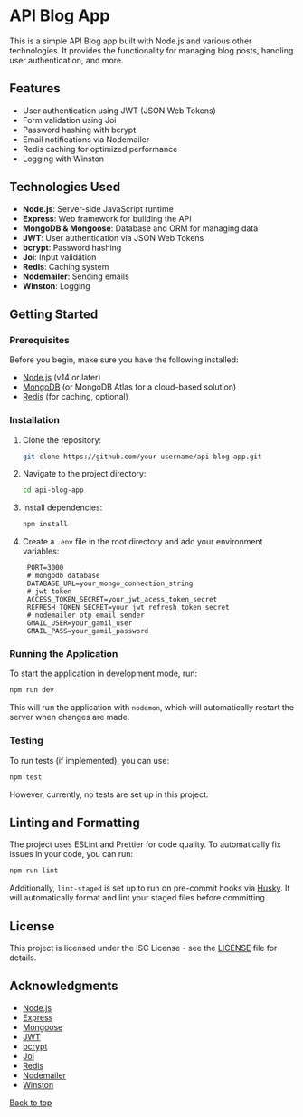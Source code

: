 <a name="top"></a>
# API Blog App

This is a simple API Blog app built with Node.js and various other technologies. It provides the functionality for managing blog posts, handling user authentication, and more.

## Features

- User authentication using JWT (JSON Web Tokens)
- Form validation using Joi
- Password hashing with bcrypt
- Email notifications via Nodemailer
- Redis caching for optimized performance
- Logging with Winston

## Technologies Used

- **Node.js**: Server-side JavaScript runtime
- **Express**: Web framework for building the API
- **MongoDB & Mongoose**: Database and ORM for managing data
- **JWT**: User authentication via JSON Web Tokens
- **bcrypt**: Password hashing
- **Joi**: Input validation
- **Redis**: Caching system
- **Nodemailer**: Sending emails
- **Winston**: Logging

## Getting Started

### Prerequisites

Before you begin, make sure you have the following installed:

- [Node.js](https://nodejs.org/) (v14 or later)
- [MongoDB](https://www.mongodb.com/) (or MongoDB Atlas for a cloud-based solution)
- [Redis](https://redis.io/) (for caching, optional)

### Installation

1. Clone the repository:

   ```bash
   git clone https://github.com/your-username/api-blog-app.git
   ```

2. Navigate to the project directory:

   ```bash
   cd api-blog-app
   ```

3. Install dependencies:

   ```bash
   npm install
   ```

4. Create a `.env` file in the root directory and add your environment variables:

   ```dotenv
    PORT=3000
    # mongodb database
    DATABASE_URL=your_mongo_connection_string
    # jwt token
    ACCESS_TOKEN_SECRET=your_jwt_acess_token_secret
    REFRESH_TOKEN_SECRET=your_jwt_refresh_token_secret
    # nodemailer otp email sender
    GMAIL_USER=your_gamil_user
    GMAIL_PASS=your_gamil_password  
   ```

### Running the Application

To start the application in development mode, run:

```bash
npm run dev
```

This will run the application with `nodemon`, which will automatically restart the server when changes are made.

### Testing

To run tests (if implemented), you can use:

```bash
npm test
```

However, currently, no tests are set up in this project.

## Linting and Formatting

The project uses ESLint and Prettier for code quality. To automatically fix issues in your code, you can run:

```bash
npm run lint
```

Additionally, `lint-staged` is set up to run on pre-commit hooks via [Husky](https://typicode.github.io/husky/). It will automatically format and lint your staged files before committing.

## License

This project is licensed under the ISC License - see the [LICENSE](LICENSE) file for details.

## Acknowledgments

- [Node.js](https://nodejs.org/)
- [Express](https://expressjs.com/)
- [Mongoose](https://mongoosejs.com/)
- [JWT](https://jwt.io/)
- [bcrypt](https://www.npmjs.com/package/bcrypt)
- [Joi](https://joi.dev/)
- [Redis](https://redis.io/)
- [Nodemailer](https://nodemailer.com/)
- [Winston](https://github.com/winstonjs/winston)

[Back to top](#top)
